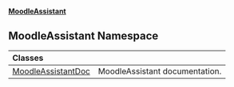 #### [MoodleAssistant](index.md 'index')

## MoodleAssistant Namespace

| Classes | |
| :--- | :--- |
| [MoodleAssistantDoc](MoodleAssistant.MoodleAssistantDoc.md 'MoodleAssistant.MoodleAssistantDoc') | MoodleAssistant documentation. |
